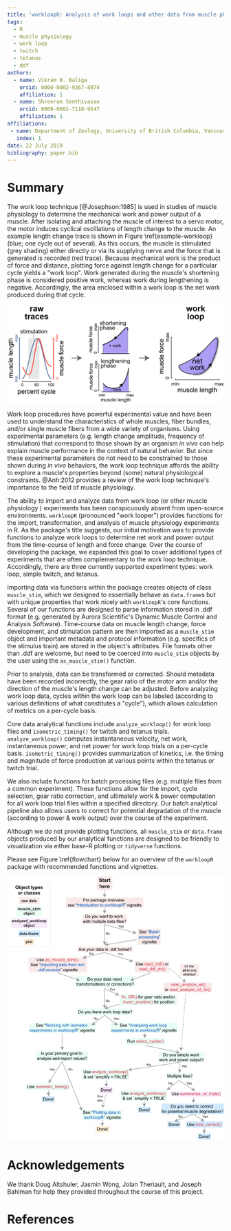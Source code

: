 ```yaml
---
title: 'workloopR: Analysis of work loops and other data from muscle physiology experiments in R'
tags:
  - R
  - muscle physiology
  - work loop
  - twitch
  - tetanus
  - ddf
authors:
  - name: Vikram B. Baliga
    orcid: 0000-0002-9367-8974
    affiliation: 1
  - name: Shreeram Senthivasan
    orcid: 0000-0002-7118-9547
    affiliation: 1
affiliations:
 - name: Department of Zoology, University of British Columbia, Vancouver, British Colombia, Canada V6T 1Z4
   index: 1
date: 22 July 2019
bibliography: paper.bib
---
```


# Summary

The work loop technique [@Josephson:1985] is used in studies of muscle physiology to determine the mechanical work and power output of a muscle. After isolating and attaching the muscle of interest to a servo motor, the motor induces cyclical oscillations of length change to the muscle. An example length change trace is shown in Figure \ref{example-workloop} (blue; one cycle out of several). As this occurs, the muscle is stimulated (grey shading) either directly or via its supplying nerve and the force that is generated is recorded (red trace). Because mechanical work is the product of force and distance, plotting force against length change for a particular cycle yields a "work loop". Work generated during the muscle's shortening phase is considered positive work, whereas work during lengthening is negative. Accordingly, the area enclosed within a work loop is the net work produced during that cycle.

![An example work loop analysis pipeline. (Left) Raw traces are shown for one length change cycle in blue. Stimulation is shown in grey shading and muscle force generation is shown in red. (Right) Net work is calculated as the difference between work in the (Middle) shortening and lengthening phases.\label{example-workloop}](images/fig1_workloop.png)

Work loop procedures have powerful experimental value and have been used to understand the characteristics of whole muscles, fiber bundles, and/or single muscle fibers from a wide variety of organisms. Using experimental parameters (e.g. length change amplitude, frequency of stimulation) that correspond to those shown by an organism *in vivo* can help explain muscle performance in the context of natural behavior. But since these experimental parameters do not need to be constrained to those shown during *in vivo* behaviors, the work loop technique affords the ability to explore a muscle's properties beyond (some) natural physiological constraints. @Anh:2012 provides a review of the work loop technique's importance to the field of muscle physiology.

The ability to import and analyze data from work loop (or other muscle physiology ) experiments has been conspicuously absent from open-source environments. ``workloopR`` (pronounced "work looper") provides functions for the import, transformation, and analysis of muscle physiology experiments in R. As the package's title suggests, our initial motivation was to provide functions to analyze work loops to determine net work and power output from the time-course of length and force change. Over the course of developing the package, we expanded this goal to cover additional types of experiments that are often complementary to the work loop technique. Accordingly, there are three currently supported experiment types: work loop, simple twitch, and tetanus.

Importing data via functions within the package creates objects of class ``muscle_stim``, which we designed to essentially behave as ``data.frame``s but with unique properties that work nicely with ``workloopR``'s core functions. Several of our functions are designed to parse information stored in .ddf format (e.g. generated by Aurora Scientific's Dynamic Muscle Control and Analysis Software). Time-course data on muscle length change, force development, and stimulation pattern are then imported as a ``muscle_stim`` object and important metadata and protocol information (e.g. specifics of the stimulus train) are stored in the object's attributes. File formats other than .ddf are welcome, but need to be coerced into ``muscle_stim`` objects by the user using the ``as_muscle_stim()`` function.

Prior to analysis, data can be transformed or corrected. Should metadata have been recorded incorrectly, the gear ratio of the motor arm and/or the direction of the muscle's length change can be adjusted. Before analyzing work loop data, cycles within the work loop can be labeled (according to various definitions of what constitutes a "cycle"), which allows calculation of metrics on a per-cycle basis.

Core data analytical functions include ``analyze_workloop()`` for work loop files and ``isometric_timing()`` for twitch and tetanus trials. ``analyze_workloop()`` computes instantaneous velocity, net work, instantaneous power, and net power for work loop trials on a per-cycle basis. ``isometric_timing()`` provides summarization of kinetics, i.e. the timing and magnitude of force production at various points within the tetanus or twitch trial.

We also include functions for batch processing files (e.g. multiple files from a common experiment). These functions allow for the import, cycle selection, gear ratio correction, and ultimately work & power computation for all work loop trial files within a specified directory.  Our batch analytical pipeline also allows users to correct for potential degradation of the muscle (according to power & work output) over the course of the experiment.

Although we do not provide plotting functions, all ``muscle_stim`` or ``data.frame`` objects produced by our analytical functions are designed to be friendly to visualization via either base-R plotting or `tidyverse` functions.

Please see Figure \ref{flowchart} below for an overview of the ``workloopR`` package with recommended functions and vignettes.

![Flow chart of suggested analysis pipeline for various work loop and isometric studies.\label{flowchart}](images/fig2_flowchart.png)

# Acknowledgements

We thank Doug Altshuler, Jasmin Wong, Jolan Theriault, and Joseph Bahlman for help they provided throughout the course of this project.

# References
